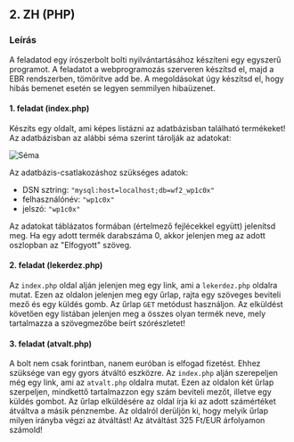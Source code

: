 ## 2. ZH (PHP)

### Leírás

A feladatod egy írószerbolt bolti nyilvántartásához készíteni egy egyszerű programot. A feladatot a webprogramozás szerveren készítsd el, majd a EBR rendszerben, tömörítve add be. A megoldásokat úgy készítsd el, hogy hibás bemenet esetén se legyen semmilyen hibaüzenet.

#### 1. feladat (index.php)

Készíts egy oldalt, ami képes listázni az adatbázisban található termékeket! Az adatbázisban az alábbi séma szerint tárolják az adatokat:

![Séma](ab-sema.png)

Az adatbázis-csatlakozáshoz szükséges adatok:
- DSN sztring: `"mysql:host=localhost;db=wf2_wp1c0x"`
- felhasználónév: `"wp1c0x"`
- jelszó: `"wp1c0x"`

Az adatokat táblázatos formában (értelmező fejlécekkel együtt) jelenítsd meg. Ha egy adott termék darabszáma 0, akkor jelenjen meg az adott oszlopban az "Elfogyott" szöveg.

#### 2. feladat (lekerdez.php)

Az `index.php` oldal alján jelenjen meg egy link, ami a `lekerdez.php` oldalra mutat. Ezen az oldalon jelenjen meg egy űrlap, rajta egy szöveges beviteli mező és egy küldés gomb. Az űrlap `GET` metódust használjon. Az elküldést követően egy listában jelenjen meg a összes olyan termék neve, mely tartalmazza a szövegmezőbe beírt szórészletet!

#### 3. feladat (atvalt.php)

A bolt nem csak forintban, nanem euróban is elfogad fizetést. Ehhez szüksége van egy gyors átváltó eszközre. Az `index.php` alján szerepeljen még egy link, ami az `atvalt.php` oldalra mutat. Ezen az oldalon két űrlap szerpeljen, mindkettő tartalmazzon egy szám beviteli mezőt, illetve egy küldés gombot. Az űrlap elküldésére az oldal írja ki az adott számértéket átváltva a másik pénznembe. Az oldalról derüljön ki, hogy melyik űrlap milyen irányba végzi az átváltást! Az átváltást 325 Ft/EUR árfolyamon számold!